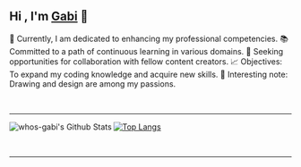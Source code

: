## Hi , I'm [Gabi][website] 👋

🔭 Currently, I am dedicated to enhancing my professional competencies.
📚 Committed to a path of continuous learning in various domains.
💪 Seeking opportunities for collaboration with fellow content creators.
📈 Objectives: To expand my coding knowledge and acquire new skills.
🦄 Interesting note: Drawing and design are among my passions.


<br/>

<!-- 
<h3>🛠 Tech Stack:</h3>

- 💻 &nbsp; C++ | PHP |  JavaScript | Java   
- 🌐 &nbsp; HTML | CSS | Bootstrap 
- ☁ &nbsp; Google Cloud Platform | Netlify 
- ✅️ &nbsp; White Hacking | Electronics | Developer | Linux User | Student 

<br />
<br />
 -->

---

<img align="left" alt="whos-gabi's Github Stats" src="https://github-readme-stats.vercel.app/api?username=whos-gabi&show_icons=true&hide_border=true&theme=dark" />


[![Top Langs](https://github-readme-stats.vercel.app/api/top-langs/?username=whos-gabi&theme=dark)](https://github.com/whos-gabi?tab=repositories)

<br/>
<!-- 
[![ReadMe Card](https://github-readme-stats.vercel.app/api/pin/?username=whos-gabi&repo=CodeChest&theme=dark)](https://github.com/whos-gabi/CodeChest)
<br/>
[![ReadMe Card](https://github-readme-stats.vercel.app/api/pin/?username=StudentAppRO&repo=StudentApp&theme=dark)](https://github.com/StudentAppRO/StudentApp)
<br/>
[![ReadMe Card](https://github-readme-stats.vercel.app/api/pin/?username=whos-gabi&repo=CppCode&theme=dark)](https://github.com/whos-gabi/CppCode)
 -->
<hr/>
<!--
<a href="https://github.com/StudentAppRO/StudentApp">
  <img align="center" src="https://github-readme-stats.vercel.app/api/pin/?username=StudentAppRO&repo=StudentApp&theme=dark" />
</a>
-->
<!-- <br/>
<br/>
<a href="https://github.com/whos-gabi/CppCode">
  <img align="center" src="https://github-readme-stats.vercel.app/api/pin/?username=whos-gabi&repo=CppCode&theme=dark" />
</a>
<br/>
<br/>
<a href="https://github.com/whos-gabi/Ethereum-Stealer">
  <img align="center" src="https://github-readme-stats.vercel.app/api/pin/?username=whos-gabi&repo=Ethereum-Stealer&theme=dark" />
</a> -->





[website]: https://whos-gabi.github.io/portfolio/
[telegram]: https://t.me/whos-gabi
<!-- [youtube]: https://www.youtube.com/channel/UCHIEfPewtcI0uhQfcE80VcQ -->
[instagram]: https://www.instagram.com/whos_gabi_/
